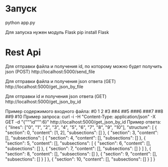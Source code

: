 # Запуск

python app.py


Для запуска нужен модуль Flask
pip install Flask

# Rest Api

Для отправки файла и получения id, по которому можно будет получить json (POST)
http://localhost:5000/send_file

Для отправки файла и получения json ответа (GET)
http://localhost:5000/get_json_by_file

Для отправки id и получения json ответа (GET)
http://localhost:5000/get_json_by_id

Пример содержимого входного файла:
#0
1
2
#3
##4
##5
###6
###7
##8
##9
#10
Пример запроса:
curl -i -H "Content-Type: application/json" -X GET -d "{"""id""":6}" http://localhost:5000/get_json_by_id
Пример ответа:
{
    "lines": ["0", "1", "2", "3", "4", "5", "6", "7", "8", "9", "10"], 
    "structure": [
        {
            "section": 0, 
            "content": [1, 2], 
            "subsections": []
        }, 
        {
            "section": 3, 
            "content": [], 
            "subsections": [
                {
                    "section": 4, 
                    "content": [], 
                    "subsections": []
                }, 
                {
                    "section": 5, 
                    "content": [], 
                    "subsections": [
                        {
                            "section": 6, 
                            "content": [], 
                            "subsections": []
                        }, 
                        {
                            "section": 7, 
                            "content": [], 
                            "subsections": []
                        }
                    ]
                }, 
                {
                    "section": 8, 
                    "content": [],
                    "subsections": []
                }, 
                {
                    "section": 9, 
                    "content": [], 
                    "subsections": []
                }
            ]
        }, 
        {
            "section": 10, 
            "content": [], 
            "subsections": []
        }
    ]
}
